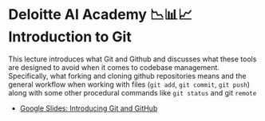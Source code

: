 # Deloitte AI Academy 📉📊📈 Introduction to Git

This lecture introduces what Git and Github and discusses what these tools are designed to avoid when it comes to codebase management. Specifically, what forking and cloning github repositories means and the general workflow when working with files (`git add`, `git commit`, `git push`) along with some other procedural commands like `git status` and git `remote`

- [Google Slides: Introducing Git and GitHub](https://docs.google.com/presentation/d/1SOQBauuhUYVO8vyr1bZQjL1_MPkgwi1rhoazlElKZJ4/edit?usp=sharing)

